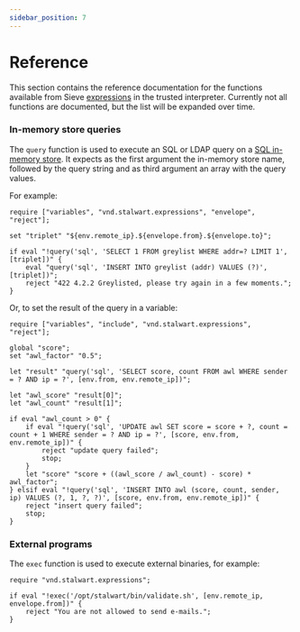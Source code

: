 ```yaml
---
sidebar_position: 7
---
```


# Reference

This section contains the reference documentation for the functions available from Sieve [expressions](/docs/sieve/expressions) in the trusted interpreter. Currently not all functions are documented, but the list will be expanded over time.

### In-memory store queries

The `query` function is used to execute an SQL or LDAP query on a [SQL in-memory store](/docs/storage/in-memory). It expects as the first argument the in-memory store name, followed by the query string and as third argument an array with the query values. 

For example:

```sieve
require ["variables", "vnd.stalwart.expressions", "envelope", "reject"];

set "triplet" "${env.remote_ip}.${envelope.from}.${envelope.to}";

if eval "!query('sql', 'SELECT 1 FROM greylist WHERE addr=? LIMIT 1', [triplet])" {
    eval "query('sql', 'INSERT INTO greylist (addr) VALUES (?)', [triplet])";
    reject "422 4.2.2 Greylisted, please try again in a few moments.";
}
```

Or, to set the result of the query in a variable:

```sieve
require ["variables", "include", "vnd.stalwart.expressions", "reject"];

global "score";
set "awl_factor" "0.5";

let "result" "query('sql', 'SELECT score, count FROM awl WHERE sender = ? AND ip = ?', [env.from, env.remote_ip])";

let "awl_score" "result[0]";
let "awl_count" "result[1]";

if eval "awl_count > 0" {
	if eval "!query('sql', 'UPDATE awl SET score = score + ?, count = count + 1 WHERE sender = ? AND ip = ?', [score, env.from, env.remote_ip])" {
		reject "update query failed";
		stop;
	}
	let "score" "score + ((awl_score / awl_count) - score) * awl_factor";
} elsif eval "!query('sql', 'INSERT INTO awl (score, count, sender, ip) VALUES (?, 1, ?, ?)', [score, env.from, env.remote_ip])" {
	reject "insert query failed";
	stop;
}
```

### External programs

The `exec` function is used to execute external binaries, for example:

```sieve
require "vnd.stalwart.expressions";

if eval "!exec('/opt/stalwart/bin/validate.sh', [env.remote_ip, envelope.from])" {
    reject "You are not allowed to send e-mails.";
}

```

